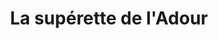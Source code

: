 ---
title: "La supérette de l'Adour"
url: /aire-sur-ladour/la-superette-de-ladour/
shop: commodité
---